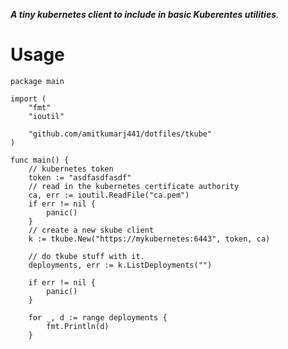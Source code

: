 **_A tiny kubernetes client to include in basic Kuberentes utilities_**.

# Usage

```
package main

import (
	"fmt"
	"ioutil"
	
	"github.com/amitkumarj441/dotfiles/tkube"
)

func main() {
	// kubernetes token
	token := "asdfasdfasdf"
	// read in the kubernetes certificate authority
	ca, err := ioutil.ReadFile("ca.pem")
	if err != nil {
		panic()
	}
	// create a new skube client
	k := tkube.New("https://mykubernetes:6443", token, ca)
	
	// do tkube stuff with it. 
	deployments, err := k.ListDeployments("")
	
	if err != nil {
		panic()
	}
	
	for _, d := range deployments {
		fmt.Println(d)
	}
  ```
